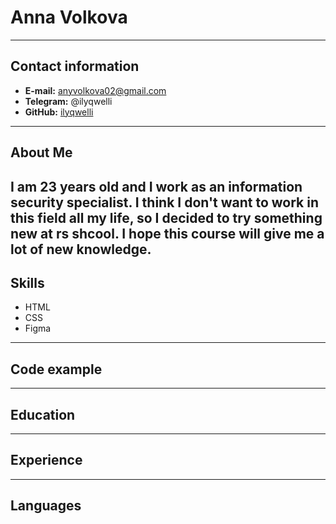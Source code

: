 # Anna Volkova
-----------------------
## Contact information
* __E-mail:__ anyvolkova02@gmail.com
* __Telegram:__ @ilyqwelli
* __GitHub:__ [ilyqwelli](https://github.com/ilyqwelli)
-----------------------
## About Me
I am 23 years old and I work as an information security specialist. I think I don't want to work in this field all my life, so I decided to try something new at rs shcool. I hope this course will give me a lot of new knowledge.
-----------------------
## Skills
* HTML
* CSS
* Figma
-----------------------
## Code example

-----------------------
## Education
-----------------------
## Experience
-----------------------
## Languages